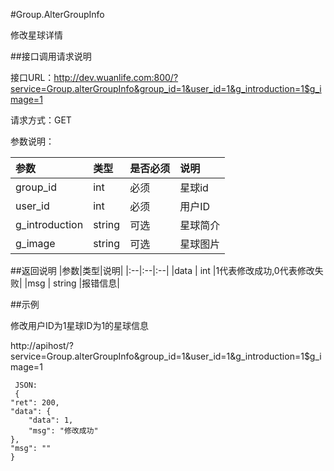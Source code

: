 #Group.AlterGroupInfo

修改星球详情

##接口调用请求说明

接口URL：http://dev.wuanlife.com:800/?service=Group.alterGroupInfo&group_id=1&user_id=1&g_introduction=1$g_image=1

请求方式：GET

参数说明：

|参数|类型|是否必须|说明|
|:--|:--|:--|:--|
|group_id|int|必须|星球id|
|user_id|int|必须|用户ID|
|g_introduction|string|可选|星球简介|
|g_image|string|可选|星球图片|

##返回说明
|参数|类型|说明|
|:--|:--|:--|
|data	|	int	|1代表修改成功,0代表修改失败|
|msg	|	string	|报错信息|


##示例

修改用户ID为1星球ID为1的星球信息

http://apihost/?service=Group.alterGroupInfo&group_id=1&user_id=1&g_introduction=1$g_image=1

     JSON:
     {
    "ret": 200,
    "data": {
        "data": 1,
        "msg": "修改成功"
    },
    "msg": ""
    }
